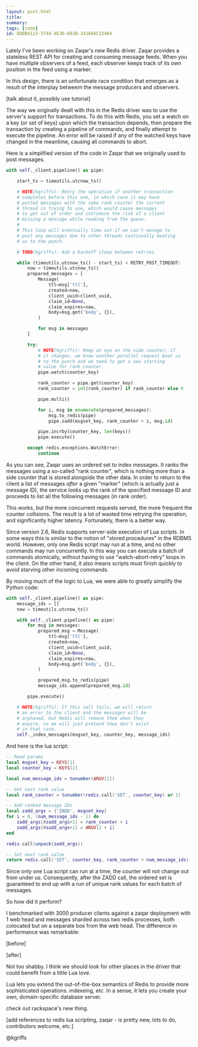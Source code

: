 ```yaml
---
layout: post.html
title: 
summary: 
tags: [code]
id: DDDB4122-3744-4E3D-893B-341686C154D4
---
```


Lately I've been working on Zaqar's new Redis driver. Zaqar provides a stateless REST API for creating and consuming message feeds. When you have multiple observers of a feed, each observer keeps track of its own position in the feed using a marker. 

In this design, there is an unfortunate race condition that emerges as a result of the interplay betweem the message producers and observers.

[talk about it, possibly use tutorial]

The way we originally dealt with this in the Redis driver was to use the server's support for transactions. To do this with Redis, you set a watch on a key (or set of keys) upon which the transaction depends, then prepare the transaction by creating a pipeline of commands, and finally attempt to execute the pipeline. An error will be raised if any of the watched keys have changed in the meantime, causing all commands to abort. 

Here is a simplified version of the code in Zaqar that we originally used to post messages.

```python
with self._client.pipeline() as pipe:

    start_ts = timeutils.utcnow_ts()

    # NOTE(kgriffs): Retry the operation if another transaction
    # completes before this one, in which case it may have
    # posted messages with the same rank counter the current
    # thread is trying to use, which would cause messages
    # to get out of order and introduce the risk of a client
    # missing a message while reading from the queue.
    #
    # This loop will eventually time out if we can't manage to
    # post any messages due to other threads continually beating
    # us to the punch.

    # TODO(kgriffs): Add a backoff sleep between retries

    while (timeutils.utcnow_ts() - start_ts) < RETRY_POST_TIMEOUT:
        now = timeutils.utcnow_ts()
        prepared_messages = [
            Message(
                ttl=msg['ttl'],
                created=now,
                client_uuid=client_uuid,
                claim_id=None,
                claim_expires=now,
                body=msg.get('body', {}),
            )

            for msg in messages
        ]

        try:
            # NOTE(kgriffs): Keep an eye on the side counter; if
            # it changes, we know another parallel request beat us
            # to the punch and we need to get a new starting
            # value for rank_counter.
            pipe.watch(counter_key)

            rank_counter = pipe.get(counter_key)
            rank_counter = int(rank_counter) if rank_counter else 0

            pipe.multi()

            for i, msg in enumerate(prepared_messages):
                msg.to_redis(pipe)
                pipe.zadd(msgset_key, rank_counter + i, msg.id)

            pipe.incrby(counter_key, len(keys))
            pipe.execute()

        except redis.exceptions.WatchError:
            continue
```

As you can see, Zaqar uses an ordered set to index messages. It ranks the messages using a so-called "rank counter", which is nothing more than a side counter that is stored alongside the other data. In order to return to the client a list of messages *after* a given "marker" (which is actually just a message ID), the service looks up the rank of the specified message ID and proceeds to list all the following messages (in rank order).

This works, but the more concurrent requests served, the more frequent the counter collisions. The result is a lot of wasted time retrying the operation, and significantly higher latency. Fortunately, there is a better way.

Since version 2.6, Redis supports server-side execution of Lua scripts. In some ways this is similar to the notion of "stored procedures" in the RDBMS world. However, only one Redis script may run at a time, and no other commands may run concurrently. In this way you can execute a batch of commands atomically, without having to use "watch-abort-retry" loops in the client. On the other hand, it also means scripts must finish quickly to avoid starving other incoming commands. 

By moving much of the logic to Lua, we were able to greatly simplify the Python code:

```python
with self._client.pipeline() as pipe:
    message_ids = []
    now = timeutils.utcnow_ts()

    with self._client.pipeline() as pipe:
        for msg in messages:
            prepared_msg = Message(
                ttl=msg['ttl'],
                created=now,
                client_uuid=client_uuid,
                claim_id=None,
                claim_expires=now,
                body=msg.get('body', {}),
            )

            prepared_msg.to_redis(pipe)
            message_ids.append(prepared_msg.id)

        pipe.execute()

    # NOTE(kgriffs): If this call fails, we will return
    # an error to the client and the messages will be
    # orphaned, but Redis will remove them when they
    # expire, so we will just pretend they don't exist
    # in that case.
    self._index_messages(msgset_key, counter_key, message_ids)
```

And here is the lua script:

```lua
-- Read params
local msgset_key = KEYS[1]
local counter_key = KEYS[2]

local num_message_ids = tonumber(ARGV[1])

-- Get next rank value
local rank_counter = tonumber(redis.call('GET', counter_key) or 1)

-- Add ranked message IDs
local zadd_args = {'ZADD', msgset_key}
for i = 0, (num_message_ids - 1) do
    zadd_args[#zadd_args+1] = rank_counter + i
    zadd_args[#zadd_args+1] = ARGV[2 + i]
end

redis.call(unpack(zadd_args))

-- Set next rank value
return redis.call('SET', counter_key, rank_counter + num_message_ids)
```

Since only one Lua script can run at a time, the counter will not change out from under us. Consequently, after the ZADD call, the ordered set is guaranteed to end up with a run of unique rank values for each batch of messages.

  So how did it perform?

I benchmarked with 3000 producer clients against a zaqar deployment with 1 web head and messages sharded across two redis processes, both colocated but on a separate box from the web head. The difference in performance was remarkable:

[before]

[after]

Not too shabby. I think we should look for other places in the driver that could benefit from a little Lua love.

Lua lets you extend the out-of-the-box semantics of Redis to provide more sophisticated operations. indexeing, etc. In a sense, it lets you create your own, domain-specific database server.

check out rackspace's new thing.

[add references to redis lua scripting, zaqar - is pretty new, lots to do, contributors welcome, etc.]

@kgriffs

